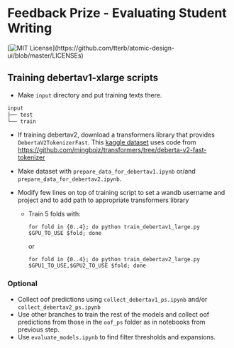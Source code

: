 
# Feedback Prize - Evaluating Student Writing
[![MIT License](https://img.shields.io/apm/l/atomic-design-ui.svg?)](https://github.com/tterb/atomic-design-ui/blob/master/LICENSEs)

## Training debertav1-xlarge scripts

* Make `input` directory and put training texts there.
```bash
input
├── test
└── train
```

* If training debertav2, download a transformers library that provides `DebertaV2TokenizerFast`. This [kaggle dataset](https://www.kaggle.com/datasets/sergeichudov/feedbackdebertav2tokenizer) uses code from https://github.com/mingboiz/transformers/tree/deberta-v2-fast-tokenizer


* Make dataset with `prepare_data_for_debertav1.ipynb` or/and `prepare_data_for_debertav2.ipynb`.
* Modify few lines on top of training script to set a wandb username and project and to add path to appropriate transformers library 
  * Train 5 folds with:
  
    ```for fold in {0..4}; do python train_debertav1_large.py $GPU_TO_USE $fold; done```
    
    or
    
    ```for fold in {0..4}; do python train_debertav2_large.py $GPU1_TO_USE,$GPU2_TO_USE $fold; done```
 ### Optional
 
* Collect oof predictions using `collect_debertav1_ps.ipynb` and/or `collect_debertav2_ps.ipynb`
* Use other branches to train the rest of the models and collect oof predictions from those in the `oof_ps` folder as in notebooks from previous step.
* Use `evaluate_models.ipynb` to find filter thresholds and expansions.
   

